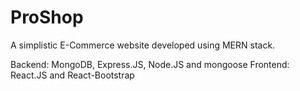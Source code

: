 # ProShop

A simplistic E-Commerce website developed using MERN stack. 

Backend: MongoDB, Express.JS, Node.JS and mongoose
Frontend: React.JS and React-Bootstrap
